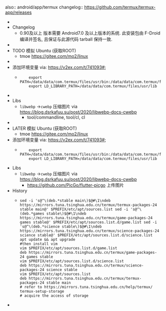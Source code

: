also:: android/app/termux
changelog:: https://github.com/termux/termux-app/releases

-
- Changelog
  - 0.90及以上 版本需要 Android7.0 及以上版本的系统. 此安装包由 F-Droid 编译并签名, 且保证与此源代码 tarball 保持一致.
-
- TODO 模拟 Ubuntu (获取ROOT)
  - tmoe https://gitee.com/mo2/linux
-
- 添加环境变量 via: https://v2ex.com/t/741093#;
  - ```
        export PATH=/data/data/com.termux/files/usr/bin:/data/data/com.termux/files/usr/bin/applets:$PATH
        export LD_LIBRARY_PATH=/data/data/com.termux/files/usr/lib
    ```
-
- Libs
  - `libwebp` ->`cwebp` 压缩图片 via https://blog.dsrkafuu.su/post/2020/libwebp-docs-cwebp
    - tool/commandline, tool/cl, cl
-
- LATER 模拟 Ubuntu (获取ROOT)
  - tmoe https://gitee.com/mo2/linux
- 添加环境变量 via: https://v2ex.com/t/741093#;
  - ```
        export PATH=/data/data/com.termux/files/usr/bin:/data/data/com.termux/files/usr/bin/applets:$PATH
        export LD_LIBRARY_PATH=/data/data/com.termux/files/usr/lib
    ```
- Libs
  - `libwebp` ->`cwebp` 压缩图片 via https://blog.dsrkafuu.su/post/2020/libwebp-docs-cwebp
    - https://github.com/PicGo/flutter-picgo 上传图片
- History
  - ```shell
    sed -i 's@^\(deb.*stable main\)$@#\1\ndeb https://mirrors.tuna.tsinghua.edu.cn/termux/termux-packages-24 stable main@' $PREFIX/etc/apt/sources.list sed -i 's@^\(deb.*games stable\)$@#\1\ndeb https://mirrors.tuna.tsinghua.edu.cn/termux/game-packages-24 games stable@' $PREFIX/etc/apt/sources.list.d/game.list sed -i 's@^\(deb.*science stable\)$@#\1\ndeb https://mirrors.tuna.tsinghua.edu.cn/termux/science-packages-24 science stable@' $PREFIX/etc/apt/sources.list.d/science.list apt update && apt upgrade
    #then install vim
    vim $PREFIX/etc/apt/sources.list.d/game.list
    deb https://mirrors.tuna.tsinghua.edu.cn/termux/game-packages-24 games stable
    vim $PREFIX/etc/apt/sources.list.d/science.list
    deb https://mirrors.tuna.tsinghua.edu.cn/termux/science-packages-24 science stable
    vim $PREFIX/etc/apt/sources.list
    deb https://mirrors.tuna.tsinghua.edu.cn/termux/termux-packages-24 stable main
    # refer to https://mirrors.tuna.tsinghua.edu.cn/help/termux/
    termux-setup-storage
    # acquire the access of storage
    ```
-